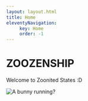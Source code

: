 ```yaml
---
layout: layout.html
title: Home
eleventyNavigation:
     key: Home
     order: -1
---
```


# ZOOZENSHIP

Welcome to Zoonited States :D

![A bunny running?](../img/rabbitRun.png)


